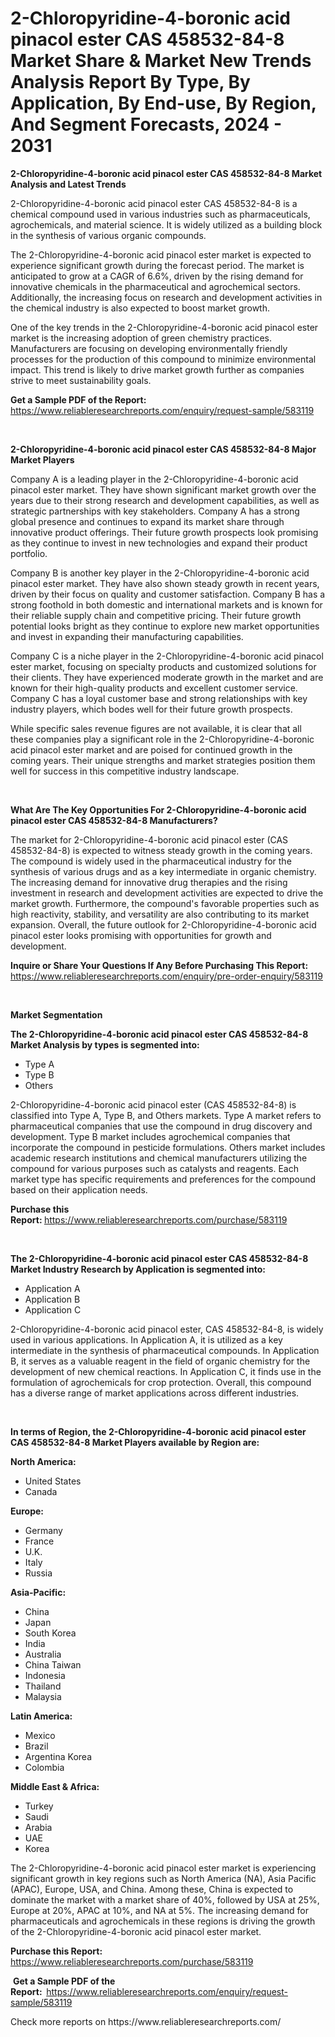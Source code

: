 <p><h1>2-Chloropyridine-4-boronic acid pinacol ester CAS 458532-84-8 Market Share & Market New Trends Analysis Report By Type, By Application, By End-use, By Region, And Segment Forecasts, 2024 - 2031</h1></p><p><strong>2-Chloropyridine-4-boronic acid pinacol ester CAS 458532-84-8 Market Analysis and Latest Trends</strong></p>
<p><p>2-Chloropyridine-4-boronic acid pinacol ester CAS 458532-84-8 is a chemical compound used in various industries such as pharmaceuticals, agrochemicals, and material science. It is widely utilized as a building block in the synthesis of various organic compounds.</p><p>The 2-Chloropyridine-4-boronic acid pinacol ester market is expected to experience significant growth during the forecast period. The market is anticipated to grow at a CAGR of 6.6%, driven by the rising demand for innovative chemicals in the pharmaceutical and agrochemical sectors. Additionally, the increasing focus on research and development activities in the chemical industry is also expected to boost market growth.</p><p>One of the key trends in the 2-Chloropyridine-4-boronic acid pinacol ester market is the increasing adoption of green chemistry practices. Manufacturers are focusing on developing environmentally friendly processes for the production of this compound to minimize environmental impact. This trend is likely to drive market growth further as companies strive to meet sustainability goals.</p></p>
<p><strong>Get a Sample PDF of the Report:&nbsp;</strong> <a href="https://www.reliableresearchreports.com/enquiry/request-sample/583119">https://www.reliableresearchreports.com/enquiry/request-sample/583119</a></p>
<p>&nbsp;</p>
<p><strong>2-Chloropyridine-4-boronic acid pinacol ester CAS 458532-84-8 Major Market Players</strong></p>
<p><p>Company A is a leading player in the 2-Chloropyridine-4-boronic acid pinacol ester market. They have shown significant market growth over the years due to their strong research and development capabilities, as well as strategic partnerships with key stakeholders. Company A has a strong global presence and continues to expand its market share through innovative product offerings. Their future growth prospects look promising as they continue to invest in new technologies and expand their product portfolio.</p><p>Company B is another key player in the 2-Chloropyridine-4-boronic acid pinacol ester market. They have also shown steady growth in recent years, driven by their focus on quality and customer satisfaction. Company B has a strong foothold in both domestic and international markets and is known for their reliable supply chain and competitive pricing. Their future growth potential looks bright as they continue to explore new market opportunities and invest in expanding their manufacturing capabilities.</p><p>Company C is a niche player in the 2-Chloropyridine-4-boronic acid pinacol ester market, focusing on specialty products and customized solutions for their clients. They have experienced moderate growth in the market and are known for their high-quality products and excellent customer service. Company C has a loyal customer base and strong relationships with key industry players, which bodes well for their future growth prospects. </p><p>While specific sales revenue figures are not available, it is clear that all these companies play a significant role in the 2-Chloropyridine-4-boronic acid pinacol ester market and are poised for continued growth in the coming years. Their unique strengths and market strategies position them well for success in this competitive industry landscape.</p></p>
<p>&nbsp;</p>
<p><strong>What Are The Key Opportunities For 2-Chloropyridine-4-boronic acid pinacol ester CAS 458532-84-8 Manufacturers?</strong></p>
<p><p>The market for 2-Chloropyridine-4-boronic acid pinacol ester (CAS 458532-84-8) is expected to witness steady growth in the coming years. The compound is widely used in the pharmaceutical industry for the synthesis of various drugs and as a key intermediate in organic chemistry. The increasing demand for innovative drug therapies and the rising investment in research and development activities are expected to drive the market growth. Furthermore, the compound's favorable properties such as high reactivity, stability, and versatility are also contributing to its market expansion. Overall, the future outlook for 2-Chloropyridine-4-boronic acid pinacol ester looks promising with opportunities for growth and development.</p></p>
<p><strong>Inquire or Share Your Questions If Any Before Purchasing This Report:</strong> <a href="https://www.reliableresearchreports.com/enquiry/pre-order-enquiry/583119">https://www.reliableresearchreports.com/enquiry/pre-order-enquiry/583119</a></p>
<p>&nbsp;</p>
<p><strong>Market Segmentation</strong></p>
<p><strong>The 2-Chloropyridine-4-boronic acid pinacol ester CAS 458532-84-8 Market Analysis by types is segmented into:</strong></p>
<p><ul><li>Type A</li><li>Type B</li><li>Others</li></ul></p>
<p><p>2-Chloropyridine-4-boronic acid pinacol ester (CAS 458532-84-8) is classified into Type A, Type B, and Others markets. Type A market refers to pharmaceutical companies that use the compound in drug discovery and development. Type B market includes agrochemical companies that incorporate the compound in pesticide formulations. Others market includes academic research institutions and chemical manufacturers utilizing the compound for various purposes such as catalysts and reagents. Each market type has specific requirements and preferences for the compound based on their application needs.</p></p>
<p><strong>Purchase this Report:&nbsp;</strong><a href="https://www.reliableresearchreports.com/purchase/583119">https://www.reliableresearchreports.com/purchase/583119</a></p>
<p>&nbsp;</p>
<p><strong>The 2-Chloropyridine-4-boronic acid pinacol ester CAS 458532-84-8 Market Industry Research by Application is segmented into:</strong></p>
<p><ul><li>Application A</li><li>Application B</li><li>Application C</li></ul></p>
<p><p>2-Chloropyridine-4-boronic acid pinacol ester, CAS 458532-84-8, is widely used in various applications. In Application A, it is utilized as a key intermediate in the synthesis of pharmaceutical compounds. In Application B, it serves as a valuable reagent in the field of organic chemistry for the development of new chemical reactions. In Application C, it finds use in the formulation of agrochemicals for crop protection. Overall, this compound has a diverse range of market applications across different industries.</p></p>
<p>&nbsp;</p>
<p><strong>In terms of Region, the 2-Chloropyridine-4-boronic acid pinacol ester CAS 458532-84-8 Market Players available by Region are:</strong></p>
<p>
    <p> <strong> North America: </strong>
        <ul>
            <li>United States</li>
            <li>Canada</li>
        </ul>
        </p> 
    <p> <strong> Europe: </strong>
        <ul>
            <li>Germany</li>
            <li>France</li>
            <li>U.K.</li>
            <li>Italy</li>
            <li>Russia</li>
        </ul>
        </p> 
    <p> <strong> Asia-Pacific: </strong>
        <ul>
            <li>China</li>
            <li>Japan</li>
            <li>South Korea</li>
            <li>India</li>
            <li>Australia</li>
            <li>China Taiwan</li>
            <li>Indonesia</li>
            <li>Thailand</li>
            <li>Malaysia</li>
        </ul>
        </p> 
    <p> <strong> Latin America: </strong>
        <ul>
            <li>Mexico</li>
            <li>Brazil</li>
            <li>Argentina Korea</li>
            <li>Colombia</li>
        </ul>
        </p> 
    <p> <strong> Middle East & Africa: </strong>
        <ul>
            <li>Turkey</li>
            <li>Saudi</li>
            <li>Arabia</li>
            <li>UAE</li>
            <li>Korea</li>
        </ul>
    </p>
    </p>
<p><p>The 2-Chloropyridine-4-boronic acid pinacol ester market is experiencing significant growth in key regions such as North America (NA), Asia Pacific (APAC), Europe, USA, and China. Among these, China is expected to dominate the market with a market share of 40%, followed by USA at 25%, Europe at 20%, APAC at 10%, and NA at 5%. The increasing demand for pharmaceuticals and agrochemicals in these regions is driving the growth of the 2-Chloropyridine-4-boronic acid pinacol ester market.</p></p>
<p><strong>Purchase this Report: </strong><a href="https://www.reliableresearchreports.com/purchase/583119">https://www.reliableresearchreports.com/purchase/583119</a></p>
<p>&nbsp;<strong>Get a Sample PDF of the Report:&nbsp;&nbsp;</strong><a href="https://www.reliableresearchreports.com/enquiry/request-sample/583119">https://www.reliableresearchreports.com/enquiry/request-sample/583119</a></p>
<p><strong></strong></p>
<p>Check more reports on https://www.reliableresearchreports.com/</p>
